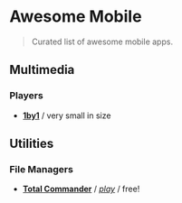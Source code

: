 
# Awesome Mobile

> Curated list of awesome mobile apps.

## Multimedia

### Players
* [**1by1**](http://mpesch3.de1.cc/1by1.html) / very small in size

## Utilities

### File Managers
* [**Total Commander**](http://www.ghisler.com/android.htm) / [*play*](https://play.google.com/store/apps/details?id=com.ghisler.android.TotalCommander&hl=en) / free!


